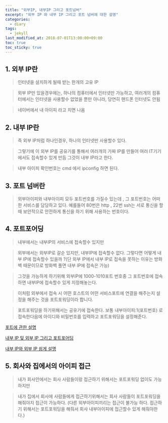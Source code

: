```yaml
---
title: "외부IP, 내부IP 그리고 포트넘버"
excerpt: "외부 IP 와 내부 IP 그리고 포트 넘버에 대한 설명"
categories:
  - diary
tags:
  - jekyll
last_modified_at: 2018-07-01T13:00:00+09:00
toc: true
toc_sticky: true
---
```


## 1. 외부 IP란

> 인터넷을 설치하게 될때 받는 한개의 고유 IP

> 외부 IP만 있을경우에는, 하나의 컴퓨터에서 인터넷만 가능하고, 여러개의 컴퓨터에서는 인터넷을 사용할수 없었을 뿐만 아니라, 당연히 핸드폰 인터넷도 안됨

> 네이버에서 내 아이피 라고 치면 나옴

## 2. 내부 IP란

> 즉 외부 IP처럼 하나인경우, 하나의 인터넷만 사용할수 있다.

> 그렇기에 이 외부 IP를 공유기를 통해서 여러개의 가짜 IP를 만들어 여러 IT기기에서도 접속할수 있게 만듬 그것이 내부 IP라고 한다.

> 내부 아이피 확인번호는 cmd 에서 ipconfig 하면 된다.


## 3. 포트 넘버란

> 외부아이피와 내부아이피 모두 포트번호를 가질수 있는데 , 그 포트번호는 어떠한 서비스를 담당하고 있다. 예를들어 80번은 http , 22번 ssh는 서로 통신을 할 때 보안적으로 안전하게 통신을 하기 위해 사용하는 번호이다.

## 4. 포트포어딩

> 내부에서는 내부IP의 서비스에 접속할수 있지만

> 외부에서는 외부IP로 갈순 있지만, 내부IP에 접속할수 없다. 그렇다면 어떻게 내부 IP에 접속할수 있을까 ?(단 외부 IP에서 내부 IP로 접속을 못하는 이유는 방화벽 때문이므로 방화벽 풀면 내부 IP에 접속은 가능)

> 그것을 가능하게 하기위해 외부IP에 1000-1010포트 번호중 그 포트번호에 접속하면 내부IP에 접속할수 있게 지정해놓는다.

> 이처럼 외부에서 접속 시 어떤 호스트의 어떤 서비스포트에 연결을 해주는지 설정을 해주는 것을 포트포워딩이라 합니다.

> 포트포워딩을 하기위해서는 공유기에 접속한다. 보통 내부아이피:1(포트번호) 로 접속한다음에 아이디와 비밀번호를 입력하고 포트포워딩을 설정해준다.

[포트에 관한 설명](https://wooooon.tistory.com/3?category=623625)

[내부 IP 및 외부 IP 그리고 포트포어딩](https://wooooon.tistory.com/4?category=623625)

[내부 IP와 외부 IP 쉽게 설명](https://m.blog.naver.com/dly_ylb/220232857823)

## 5. 회사와 집에서의 아이피 접근

> 내가 회사안에서는 회사 사람들이랑 접근하기 위해서는 포트포워딩 없이도 가능하지만 

> 내가 집에서 회사에 사람들에게 접근하기위해서는 회사 사람들이 포트포워딩을 해줘야지 접근이 가능하다.
> (다른 외부아이피끼리는 접근이 불가능 하다. 접근하기 위해서는 포트포워딩을 해줘서 회사 내부아이피에 접근할수 있게 해줘야한다.)